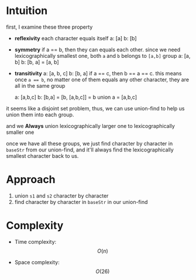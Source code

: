 # Intuition
<!-- Describe your first thoughts on how to solve this problem. -->
first, I examine these three property 
- **reflexivity**
each character equals itself
a: [a]
b: [b]

- **symmetry**
if a == b, then they can equals each other.
since we need lexicographically smallest one, both `a` and `b` belongs to `[a,b]` group
a: [a, b]
b: [b, a] = [a, b]

- **transitivity**
a: [a, b, c]
b: [b, a]
if a == c, then b == a == c. this means once `a == b`, no matter one of them equals any other character, they are all in the same group

    a: [a,b,c]
    b: [b,a] = [b, [a,b,c]] = b union a = [a,b,c]

it seems like a disjoint set problem, thus, we can use union-find to help us union them into each group.

and we **Always** union lexicographically larger one to lexicographically smaller one

once we have all these groups, we just find character by character in `baseStr` from our union-find, and it'll always find the lexicographically smallest character back to us.

# Approach

1. union `s1` and `s2` character by character
2. find character by character in `baseStr` in our union-find

# Complexity
- Time complexity:
$$O(n)$$

- Space complexity:
$$O(26)$$
